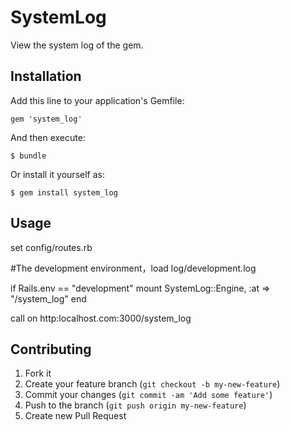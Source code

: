 # SystemLog

View the system log of the gem.

## Installation

Add this line to your application's Gemfile:

    gem 'system_log'

And then execute:

    $ bundle

Or install it yourself as:

    $ gem install system_log

## Usage

set config/routes.rb

  #The development environment，load log/development.log

  if Rails.env == "development"
    mount SystemLog::Engine, :at => "/system_log"
  end

  call on http:localhost.com:3000/system_log

## Contributing

1. Fork it
2. Create your feature branch (`git checkout -b my-new-feature`)
3. Commit your changes (`git commit -am 'Add some feature'`)
4. Push to the branch (`git push origin my-new-feature`)
5. Create new Pull Request
